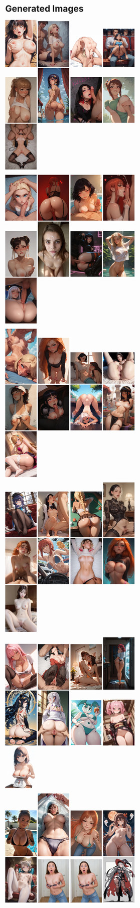 # Generated Images



<img src="2025_09_10_01_thumb.webp" width="100"/> <img src="2025_09_10_02_thumb.webp" width="100"/> <img src="2025_09_10_03_thumb.webp" width="100"/> <img src="2025_09_10_04_thumb.webp" width="100"/> <img src="2025_09_10_05_thumb.webp" width="100"/> <img src="2025_09_10_06_thumb.webp" width="100"/> <img src="2025_09_10_07_thumb.webp" width="100"/> <img src="2025_09_10_08_thumb.webp" width="100"/> <img src="2025_09_10_09_thumb.webp" width="100"/>

<img src="2025_09_10_10_thumb.webp" width="100"/> <img src="2025_09_10_11_thumb.webp" width="100"/> <img src="2025_09_10_12_thumb.webp" width="100"/> <img src="2025_09_10_13_thumb.webp" width="100"/> <img src="2025_09_10_14_thumb.webp" width="100"/> <img src="2025_09_10_15_thumb.webp" width="100"/> <img src="2025_09_10_16_thumb.webp" width="100"/> <img src="2025_09_10_17_thumb.webp" width="100"/> <img src="2025_09_10_18_thumb.webp" width="100"/>

<img src="2025_09_10_19_thumb.webp" width="100"/> <img src="2025_09_10_20_thumb.webp" width="100"/> <img src="2025_09_10_21_thumb.webp" width="100"/> <img src="2025_09_10_22_thumb.webp" width="100"/> <img src="2025_09_10_23_thumb.webp" width="100"/> <img src="2025_09_10_24_thumb.webp" width="100"/> <img src="2025_09_10_25_thumb.webp" width="100"/> <img src="2025_09_10_26_thumb.webp" width="100"/> <img src="2025_09_10_27_thumb.webp" width="100"/>

<img src="2025_09_10_28_thumb.webp" width="100"/> <img src="2025_09_10_29_thumb.webp" width="100"/> <img src="2025_09_10_30_thumb.webp" width="100"/> <img src="2025_09_10_31_thumb.webp" width="100"/> <img src="2025_09_10_32_thumb.webp" width="100"/> <img src="2025_09_10_33_thumb.webp" width="100"/> <img src="2025_09_10_34_thumb.webp" width="100"/> <img src="2025_09_10_35_thumb.webp" width="100"/> <img src="2025_09_10_36_thumb.webp" width="100"/>

<img src="2025_09_10_37_thumb.webp" width="100"/> <img src="2025_09_10_38_thumb.webp" width="100"/> <img src="2025_09_10_39_thumb.webp" width="100"/> <img src="2025_09_10_40_thumb.webp" width="100"/> <img src="2025_09_10_41_thumb.webp" width="100"/> <img src="2025_09_10_42_thumb.webp" width="100"/> <img src="2025_09_10_43_thumb.webp" width="100"/> <img src="2025_09_10_44_thumb.webp" width="100"/> <img src="2025_09_10_45_thumb.webp" width="100"/>

<img src="2025_09_10_46_thumb.webp" width="100"/> <img src="2025_09_10_47_thumb.webp" width="100"/> <img src="2025_09_10_48_thumb.webp" width="100"/> <img src="2025_09_10_49_thumb.webp" width="100"/> <img src="2025_09_10_50_thumb.webp" width="100"/> <img src="2025_09_10_51_thumb.webp" width="100"/> <img src="2025_09_10_52_thumb.webp" width="100"/> <img src="2025_09_10_53_thumb.webp" width="100"/>
